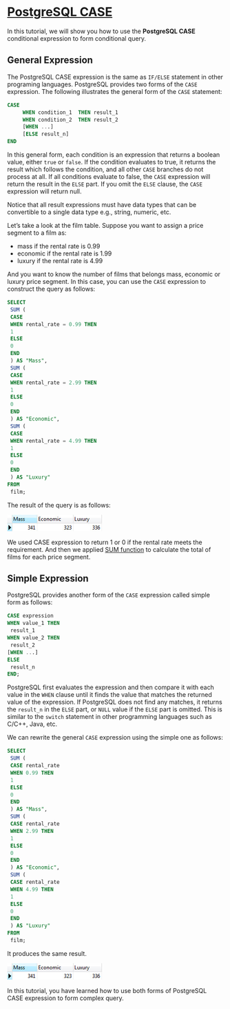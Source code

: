 # [PostgreSQL CASE](http://www.postgresqltutorial.com/postgresql-case/)

In this tutorial, we will show you how to use the **PostgreSQL CASE** conditional expression to form conditional query.

## General Expression

The PostgreSQL CASE expression is the same as `IF/ELSE` statement in other programing languages. PostgreSQL provides two forms of the `CASE` expression. The following illustrates the general form of the `CASE` statement:

```sql
CASE
     WHEN condition_1  THEN result_1
     WHEN condition_2  THEN result_2
     [WHEN ...]
     [ELSE result_n]
END
```

In this general form, each condition is an expression that returns a boolean value, either `true` or `false`. If the condition evaluates to true, it returns the result which follows the condition, and all other `CASE` branches do not process at all. If all conditions evaluate to false, the `CASE` expression will return the result in the `ELSE` part. If you omit the `ELSE` clause, the `CASE` expression will return null.

Notice that all result expressions must have data types that can be convertible to a single data type e.g., string, numeric, etc.

Let’s take a look at the film table. Suppose you want to assign a price segment to a film as:

- mass if the rental rate is 0.99
- economic if the rental rate is 1.99
- luxury if the rental rate is 4.99

And you want to know the number of films that belongs mass, economic or luxury price segment. In this case, you can use the `CASE` expression to construct the query as follows:

```sql
SELECT
 SUM (
 CASE
 WHEN rental_rate = 0.99 THEN
 1
 ELSE
 0
 END
 ) AS "Mass",
 SUM (
 CASE
 WHEN rental_rate = 2.99 THEN
 1
 ELSE
 0
 END
 ) AS "Economic",
 SUM (
 CASE
 WHEN rental_rate = 4.99 THEN
 1
 ELSE
 0
 END
 ) AS "Luxury"
FROM
 film;
```

The result of the query is as follows:

![PostgreSQL Case example](./assets/postgresql_case_example.jpg)

We used CASE expression to return 1 or 0 if the rental rate meets the requirement. And then we applied [SUM function](http://www.postgresqltutorial.com/postgresql-sum-function/) to calculate the total of films for each price segment.

## Simple Expression

PostgreSQL provides another form of the `CASE` expression called simple form as follows:

```sql
CASE expression
WHEN value_1 THEN
 result_1
WHEN value_2 THEN
 result_2
[WHEN ...]
ELSE
 result_n
END;
```

PostgreSQL first evaluates the expression and then compare it with each value in the `WHEN` clause until it finds the value that matches the returned value of the expression. If PostgreSQL does not find any matches, it returns the `result_n` in the `ELSE` part, or `NULL` value if the `ELSE` part is omitted. This is similar to the `switch` statement in other programming languages such as C/C++, Java, etc.

We can rewrite the general `CASE` expression using the simple one as follows:

```sql
SELECT
 SUM (
 CASE rental_rate
 WHEN 0.99 THEN
 1
 ELSE
 0
 END
 ) AS "Mass",
 SUM (
 CASE rental_rate
 WHEN 2.99 THEN
 1
 ELSE
 0
 END
 ) AS "Economic",
 SUM (
 CASE rental_rate
 WHEN 4.99 THEN
 1
 ELSE
 0
 END
 ) AS "Luxury"
FROM
 film;
```

It produces the same result.

![PostgreSQL Case example](./assets/postgresql_case_example.jpg)

In this tutorial, you have learned how to use both forms of PostgreSQL CASE expression to form complex query.